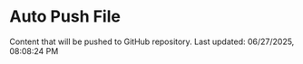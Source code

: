 # Auto Push File

Content that will be pushed to GitHub repository.
Last updated: 06/27/2025, 08:08:24 PM